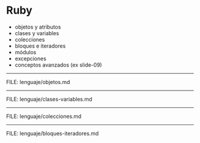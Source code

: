# Ruby

<div class="main-list">

* objetos y atributos
* clases y variables
* colecciones
* bloques e iteradores
* módulos
* excepciones
* conceptos avanzados (ex slide-09)
</div>

---

FILE: lenguaje/objetos.md

---

FILE: lenguaje/clases-variables.md

---

FILE: lenguaje/colecciones.md

---

FILE: lenguaje/bloques-iteradores.md

